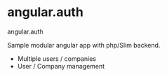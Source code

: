 angular.auth
============

angular.auth


Sample modular angular app with php/Slim backend.

- Multiple users / companies
- User / Company management
